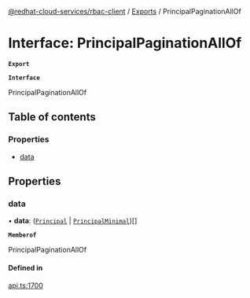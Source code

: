 [@redhat-cloud-services/rbac-client](../README.md) / [Exports](../modules.md) / PrincipalPaginationAllOf

# Interface: PrincipalPaginationAllOf

**`Export`**

**`Interface`**

PrincipalPaginationAllOf

## Table of contents

### Properties

- [data](PrincipalPaginationAllOf.md#data)

## Properties

### data

• **data**: ([`Principal`](Principal.md) \| [`PrincipalMinimal`](PrincipalMinimal.md))[]

**`Memberof`**

PrincipalPaginationAllOf

#### Defined in

[api.ts:1700](https://github.com/RedHatInsights/javascript-clients/blob/master/packages/rbac/api.ts#L1700)
